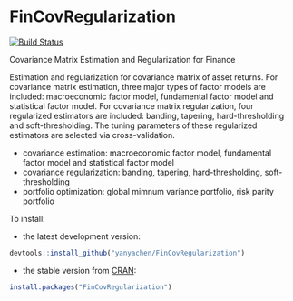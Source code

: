 # FinCovRegularization

[![Build Status](https://travis-ci.org/yanyachen/FinCovRegularization.svg)](https://travis-ci.org/yanyachen/FinCovRegularization)

Covariance Matrix Estimation and Regularization for Finance  

Estimation and regularization for covariance matrix of asset returns. For covariance matrix estimation, three major types of factor models are included: macroeconomic factor model, fundamental factor model and statistical factor model. For covariance matrix regularization, four regularized estimators are included: banding, tapering, hard-thresholding and soft-thresholding. The tuning parameters of these regularized estimators are selected via cross-validation.  
 
* covariance estimation: 
macroeconomic factor model, fundamental factor model and statistical factor model  
* covariance regularization: 
banding, tapering, hard-thresholding, soft-thresholding  
* portfolio optimization: 
global mimnum variance portfolio, risk parity portfolio  

To install:  
* the latest development version:
```r
devtools::install_github("yanyachen/FinCovRegularization")
```
* the stable version from [CRAN](http://cran.r-project.org/web/packages/FinCovRegularization/index.html):
```r
install.packages("FinCovRegularization")
```